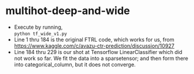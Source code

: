 # multihot-deep-and-wide

- Execute by running,  
`python tf_wide_v1.py`
- Line 1 thru 184 is the original FTRL code, which works for us, from https://www.kaggle.com/c/avazu-ctr-prediction/discussion/10927
- Line 184 thru 229 is our shot at Tensorflow LinearClassifier which did not work so far. We fit the data into a sparsetensor; and then form there into categorical_column, but it does not converge. 
